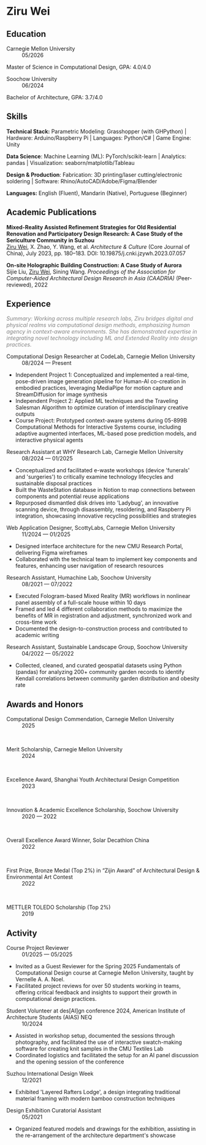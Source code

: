 # Ziru Wei

## Education

<dl>
    <dt>Carnegie Mellon University</dt>
    <dd>05/2026</dd>
</dl>

Master of Science in Computational Design, GPA: 4.0/4.0


<dl>
    <dt>Soochow University</dt>
    <dd>06/2024</dd>
</dl>

Bachelor of Architecture, GPA: 3.7/4.0

## Skills

**Technical Stack:** 
Parametric Modeling: Grasshopper (with GHPython) | Hardware: Arduino/Raspberry Pi | Languages: Python/C# | Game Engine: Unity

**Data Science**:
Machine Learning (ML): PyTorch/scikit-learn | Analytics: pandas | Visualization: seaborn/matplotlib/Tableau

**Design & Production**:
Fabrication: 3D printing/laser cutting/electronic soldering | Software: Rhino/AutoCAD/Adobe/Figma/Blender

**Languages:** 
English (Fluent), Mandarin (Native), Portuguese (Beginner)

## Academic Publications
**Mixed-Reality Assisted Refinement Strategies for Old Residential Renovation and Participatory Design Research: A Case Study of the Sericulture Community in Suzhou**  
<u>Ziru Wei</u>, X. Zhao, Y. Wang, et al. *Architecture & Culture* (Core Journal of China), July 2023, pp. 180–183. DOI: 10.19875/j.cnki.jzywh.2023.07.057 

**On-site Holographic Building Construction: A Case Study of Aurora**  
Sijie Liu, <u>Ziru Wei</u>, Sining Wang. *Proceedings of the Association for Computer-Aided Architectural Design Research in Asia (CAADRIA)* (Peer-reviewed), 2022

## Experience  

<i style="color: rgb(130, 130, 130)">Summary: Working across multiple research labs, Ziru bridges digital and physical realms via computational design methods, emphasizing human agency in context-aware environments. She has demonstrated expertise in integrating novel technology including ML and Extended Reality into design practices.</i>

<dl>
    <dt>Computational Design Researcher at CodeLab, Carnegie Mellon University</dt>
    <dd>08/2024 — Present</dd>
</dl>

- Independent Project 1: Conceptualized and implemented a real-time, pose-driven image generation pipeline for Human-AI co-creation in embodied practices, leveraging MediaPipe for motion capture and StreamDiffusion for image synthesis
- Independent Project 2: Applied ML techniques and the Traveling Salesman Algorithm to optimize curation of interdisciplinary creative outputs
- Course Project: Prototyped context-aware systems during 05-899B Computational Methods for Interactive Systems course, including adaptive augmented interfaces, ML-based pose prediction models, and interactive physical agents

<dl>
    <dt>Research Assistant at WHY Research Lab, Carnegie Mellon University</dt>
    <dd>08/2024 — 01/2025</dd>
</dl>

- Conceptualized and facilitated e-waste workshops (device 'funerals' and 'surgeries') to critically examine technology lifecycles and sustainable disposal practices
- Built the WasteStation database in Notion to map connections between components and potential reuse applications
- Repurposed dismantled disk drives into 'Ladybug', an innovative scanning device, through disassembly, resoldering, and Raspberry Pi integration, showcasing innovative recycling possibilities and strategies

<dl>
    <dt>Web Application Designer, ScottyLabs, Carnegie Mellon University</dt>
    <dd>11/2024 — 01/2025</dd>
</dl>

- Designed interface architecture for the new CMU Research Portal, delivering Figma wireframes
- Collaborated with the technical team to implement key components and features, enhancing user navigation of research resources

<dl>
    <dt>Research Assistant, Humachine Lab, Soochow University</dt>
    <dd>08/2021 — 07/2022</dd>
</dl>

- Executed Fologram-based Mixed Reality (MR) workflows in nonlinear panel assembly of a full-scale house within 10 days
- Framed and led 4 different collaboration methods to maximize the benefits of MR in registration and adjustment, synchronized work and cross-time work
- Documented the design-to-construction process and contributed to academic writing 

<dl>
    <dt>Research Assistant, Sustainable Landscape Group, Soochow University</dt>
    <dd>04/2022 — 05/2022</dd>
</dl>

- Collected, cleaned, and curated geospatial datasets using Python (pandas) for analyzing 200+ community garden records to identify Kendall correlations between community garden distribution and obesity rate




## Awards and Honors

<dl>
    <dt>Computational Design Commendation, Carnegie Mellon University</dt>
    <dd>2025</dd>
</dl>

<br>

<dl>
    <dt>Merit Scholarship, Carnegie Mellon University</dt>
    <dd>2024</dd>
</dl>

<br>

<dl>
    <dt>Excellence Award, Shanghai Youth Architectural Design Competition</dt>
    <dd>2023</dd>
</dl>

<br>

<dl>
    <dt>Innovation & Academic Excellence Scholarship, Soochow University</dt>
    <dd>2020 — 2022</dd>
</dl>

<br>

<dl>
    <dt>Overall Excellence Award Winner, Solar Decathlon China</dt>
    <dd>2022</dd>
</dl>

<br>

<dl>
    <dt>First Prize, Bronze Medal (Top 2%) in “Zijin Award” of Architectural Design & Environmental Art Contest</dt>
    <dd>2022</dd>
</dl>

<br>

<dl>
    <dt>METTLER TOLEDO Scholarship (Top 2%) </dt>
    <dd>2019</dd>
</dl>

## Activity

<dl>
    <dt>Course Project Reviewer</dt>
    <dd>01/2025 — 05/2025</dd>
</dl>

- Invited as a Guest Reviewer for the Spring 2025 Fundamentals of Computational Design course at Carnegie Mellon University, taught by Vernelle A. A. Noel. 
- Facilitated project reviews for over 50 students working in teams, offering critical feedback and insights to support their growth in computational design practices.

<dl>
    <dt>Student Volunteer at des[AI]gn conference 2024, American Institute of Architecture Students (AIAS) NEQ</dt>
    <dd>10/2024</dd>
</dl>

- Assisted in workshop setup, documented the sessions through photography, and facilitated the use of interactive swatch-making software for creating knit samples in the CMU Textiles Lab
- Coordinated logistics and facilitated the setup for an AI panel discussion and the opening session of the conference

<dl>
    <dt>Suzhou International Design Week</dt>
    <dd>12/2021</dd>
</dl>

- Exhibited 'Layered Rafters Lodge', a design integrating traditional material framing with modern bamboo construction techniques

<dl>
    <dt>Design Exhibition Curatorial Assistant</dt>
    <dd>05/2021</dd>
</dl>

- Organized featured models and drawings for the exhibition, assisting in the re-arrangement of the architecture department's showcase

